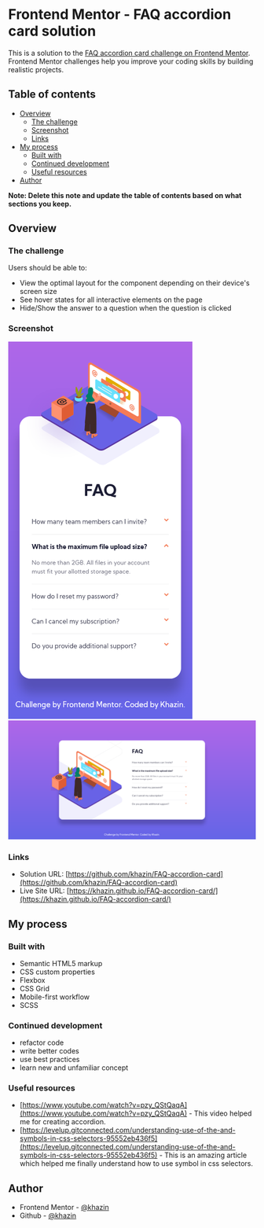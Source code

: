 # Frontend Mentor - FAQ accordion card solution

This is a solution to the [FAQ accordion card challenge on Frontend Mentor](https://www.frontendmentor.io/challenges/faq-accordion-card-XlyjD0Oam). Frontend Mentor challenges help you improve your coding skills by building realistic projects. 

## Table of contents

- [Overview](#overview)
  - [The challenge](#the-challenge)
  - [Screenshot](#screenshot)
  - [Links](#links)
- [My process](#my-process)
  - [Built with](#built-with)
  - [Continued development](#continued-development)
  - [Useful resources](#useful-resources)
- [Author](#author)

**Note: Delete this note and update the table of contents based on what sections you keep.**

## Overview

### The challenge

Users should be able to:

- View the optimal layout for the component depending on their device's screen size
- See hover states for all interactive elements on the page
- Hide/Show the answer to a question when the question is clicked

### Screenshot

![](screenshot/mobile.png)
![](screenshot/desktop.png)

### Links

- Solution URL: [https://github.com/khazin/FAQ-accordion-card](https://github.com/khazin/FAQ-accordion-card)
- Live Site URL: [https://khazin.github.io/FAQ-accordion-card/](https://khazin.github.io/FAQ-accordion-card/)

## My process

### Built with

- Semantic HTML5 markup
- CSS custom properties
- Flexbox
- CSS Grid
- Mobile-first workflow
- SCSS

### Continued development

- refactor code
- write better codes
- use best practices
- learn new and unfamiliar concept

### Useful resources

- [https://www.youtube.com/watch?v=pzy_QStQaqA](https://www.youtube.com/watch?v=pzy_QStQaqA) - This video helped me for creating accordion.
- [https://levelup.gitconnected.com/understanding-use-of-the-and-symbols-in-css-selectors-95552eb436f5](https://levelup.gitconnected.com/understanding-use-of-the-and-symbols-in-css-selectors-95552eb436f5) - This is an amazing article which helped me finally understand how to use symbol in css selectors.


## Author

- Frontend Mentor - [@khazin](https://www.frontendmentor.io/profile/khazin)
- Github - [@khazin](https://www.github.com/khazin)
